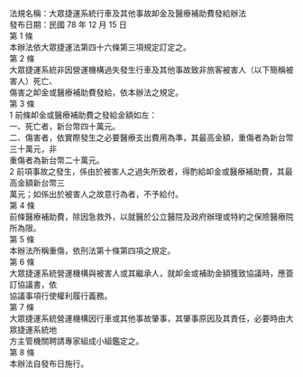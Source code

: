 法規名稱：大眾捷運系統行車及其他事故卹金及醫療補助費發給辦法  
發布日期：民國 78 年 12 月 15 日  
第 1 條  
本辦法依大眾捷運法第四十六條第三項規定訂定之。  
第 2 條  
大眾捷運系統非因營運機構過失發生行車及其他事故致非旅客被害人（以下簡稱被害人）死亡、  
傷害之卹金或醫療補助費發給，依本辦法之規定。  
第 3 條  
1 前條卹金或醫療補助費之發給金額如左：  
一、死亡者，新台幣四十萬元。  
二、傷害者，依實際發生之必要醫療支出費用為準，其最高金額，重傷者為新台幣三十萬元，非  
重傷者為新台幣二十萬元。  
2 前項事故之發生，係由於被害人之過失所致者，得酌給卹金或醫療補助費，其最高金額新台幣三  
萬元；如係出於被害人之故意行為者，不予給付。  
第 4 條  
前條醫療補助費，除因急救外，以就醫於公立醫院及政府辦理或特約之保險醫療院所為限。  
第 5 條  
本辦法所稱重傷，依刑法第十條第四項之規定。  
第 6 條  
大眾捷運系統營運機構與被害人或其繼承人，就卹金或補助金額獲致協議時，應簽訂協議書，依  
協議事項行使權利履行義務。  
第 7 條  
大眾捷運系統營運機構因行車或其他事故肇事，其肇事原因及其責任，必要時由大眾捷運系統地  
方主管機關聘請專家組成小組鑑定之。  
第 8 條  
本辦法自發布日施行。  


